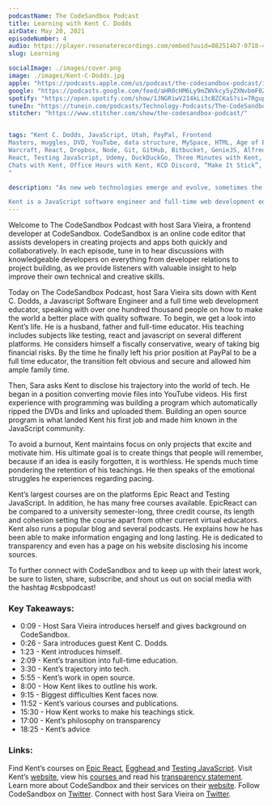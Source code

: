 ```yaml
---
podcastName: The CodeSandbox Podcast
title: Learning with Kent C. Dodds
airDate: May 20, 2021
episodeNumber: 4
audio: https://player.resonaterecordings.com/embed?uuid=082514b7-9718-464e-8393-bb9d8c1152fb&accentColor=13,180,206&backgroundColor=242,242,242
slug: Learning

socialImage: ./images/cover.png
image: ./images/Kent-C-Dodds.jpg
apple: "https://podcasts.apple.com/us/podcast/the-codesandbox-podcast/id1558498059"
google: "https://podcasts.google.com/feed/aHR0cHM6Ly9mZWVkcy5yZXNvbmF0ZXJlY29yZGluZ3MuY29tL2NvZGVzYW5kYm94LXBvZGNhc3Q"
spotify: "https://open.spotify.com/show/1JNGRiwV214kLi3cBZCKaS?si=7Rgupv6MRPyYWr4iKYTLTw&nd=1"
tuneIn: "https://tunein.com/podcasts/Technology-Podcasts/The-CodeSandbox-Podcast-p1416545/"
stitcher: "https://www.stitcher.com/show/the-codesandbox-podcast/"


tags: "Kent C. Dodds, JavaScript, Utah, PayPal, Frontend
Masters, muggles, DVD, YouTube, data structure, MySpace, HTML, Age of Empires, StarCraft,
Warcraft, React, Dropbox, Node, Git, GitHub, Bitbucket, GenieJS, Alfred, NPM, Egghead, Epic
React, Testing JavaScript, Udemy, DuckDuckGo, Three Minutes with Kent, Live with Kent,
Chats with Kent, Office Hours with Kent, KCD Discord, “Make It Stick”, KCD Learning Clubs
"

description: "As new web technologies emerge and evolve, sometimes the best way to learn is to take a hands-on approach. No one knows this better than our guest for this episode, Kent C. Dodds. 

Kent is a JavaScript software engineer and full-time web development educator who has taught hundreds of thousands of people how to make the world a better place with quality software. We talked about his transition into working for himself, his philosophies behind teaching and learning, and how he balances and maintains all the educational content he creates."
---
```


Welcome to The CodeSandbox Podcast with host Sara Vieira, a frontend developer at
CodeSandbox. CodeSandbox is an online code editor that assists developers in creating projects
and apps both quickly and collaboratively. In each episode, tune in to hear discussions with
knowledgeable developers on everything from developer relations to project building, as we
provide listeners with valuable insight to help improve their own technical and creative skills.

Today on The CodeSandbox Podcast, host Sara Vieira sits down with Kent C. Dodds, a
Javascript Software Engineer and a full time web development educator, speaking with over one
hundred thousand people on how to make the world a better place with quality software.
To begin, we get a look into Kent’s life. He is a husband, father and full-time educator. His
teaching includes subjects like testing, react and javascript on several different platforms. He
considers himself a fiscally conservative, weary of taking big financial risks. By the time he
finally left his prior position at PayPal to be a full time educator, the transition felt obvious and
secure and allowed him ample family time.

Then, Sara asks Kent to disclose his trajectory into the world of tech. He began in a position
converting movie files into YouTube videos. His first experience with programming was building
a program which automatically ripped the DVDs and links and uploaded them. Building an open
source program is what landed Kent his first job and made him known in the JavaScript
community.

To avoid a burnout, Kent maintains focus on only projects that excite and motivate him. His
ultimate goal is to create things that people will remember, because if an idea is easily forgotten,
it is worthless. He spends much time pondering the retention of his teachings. He then speaks of
the emotional struggles he experiences regarding pacing.

Kent’s largest courses are on the platforms Epic React and Testing JavaScript. In addition, he has
many free courses available. EpicReact can be compared to a university semester-long, three
credit course, its length and cohesion setting the course apart from other current virtual
educators. Kent also runs a popular blog and several podcasts. He explains how he has been able
to make information engaging and long lasting. He is dedicated to transparency and even has a
page on his website disclosing his income sources.

To further connect with CodeSandbox and to keep up with their latest work, be sure to listen,
share, subscribe, and shout us out on social media with the hashtag #csbpodcast!



### Key Takeaways:

- 0:09 - Host Sara Vieira introduces herself and gives background on CodeSandbox.
- 0:26 - Sara introduces guest Kent C. Dodds.
- 1:23 - Kent introduces himself.
- 2:09 - Kent’s transition into full-time education.
- 3:30 - Kent’s trajectory into tech.
- 5:55 - Kent’s work in open source.
- 8:00 - How Kent likes to outline his work.
- 9:15 - Biggest difficulties Kent faces now.
- 11:52 - Kent’s various courses and publications.
- 15:30 - How Kent works to make his teachings stick.
- 17:00 - Kent’s philosophy on transparency
- 18:25 - Kent’s advice



### Links:

Find Kent’s courses on [Epic](https://epicreact.dev/)[ ](https://epicreact.dev/)[React](https://epicreact.dev/), [Egghead](https://egghead.io/)[ ](https://egghead.io/)and [Testing](https://testingjavascript.com/)[ ](https://testingjavascript.com/)[JavaScript](https://testingjavascript.com/).
Visit Kent’s [website](https://kentcdodds.com/), view his [courses](https://kentcdodds.com/courses/)[ ](https://kentcdodds.com/courses/)and read his [transparency](https://kentcdodds.com/transparency/)[ ](https://kentcdodds.com/transparency/)[statement](https://kentcdodds.com/transparency/).
Learn more about CodeSandbox and their services on their [website](https://codesandbox.io).
Follow CodeSandbox on [Twitte](https://twitter.com/codesandbox?lang=en)[r](https://twitter.com/codesandbox?lang=en).
Connect with host Sara Vieira on [Twitte](https://twitter.com/NikkitaFTW)[r](https://twitter.com/NikkitaFTW).
